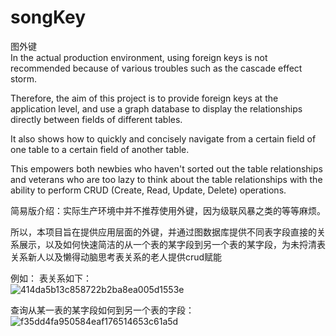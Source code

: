 # songKey
图外键  
In the actual production environment, using foreign keys is not recommended because of various troubles such as the cascade effect storm.

Therefore, the aim of this project is to provide foreign keys at the application level, and use a graph database to display the relationships directly between fields of different tables. 

It also shows how to quickly and concisely navigate from a certain field of one table to a certain field of another table. 

This empowers both newbies who haven't sorted out the table relationships and veterans who are too lazy to think about the table relationships with the ability to perform CRUD (Create, Read, Update, Delete) operations.


简易版介绍：实际生产环境中并不推荐使用外键，因为级联风暴之类的等等麻烦。

所以，本项目旨在提供应用层面的外键，并通过图数据库提供不同表字段直接的关系展示，以及如何快速简洁的从一个表的某字段到另一个表的某字段，为未捋清表关系新人以及懒得动脑思考表关系的老人提供crud赋能

例如：
表关系如下：  
![414da5b13c858722b2ba8ea005d1553e](https://github.com/mujinsong/songKey/assets/44770623/b04cc911-eeef-4378-8a9c-f7f923e59aa0)


查询从某一表的某字段如何到另一个表的字段：  
![f35dd4fa950584eaf176514653c61a5d](https://github.com/mujinsong/songKey/assets/44770623/324c6c9a-b3e5-4aec-a467-97a8c542b0c5)
